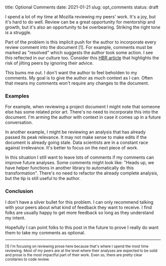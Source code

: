 title: Optional Comments
date: 2021-01-21
slug: opt_comments
status: draft

I spend a lot of my time at Mozilla reviewing my peers' work.
It's a joy, but it's hard to do well.
Review can be a great opportunity for mentorship and growth,
but it's also an opportunity to be overbearing.
Striking the right tone is a struggle.

Part of the problem is this implicit push
for the author to incorporate every review comment into the document [1].
For example, comments must be marked as "resolved"
which suggests the author took some action.
I see this reflected in our culture too.
Consider this [HBR article](https://hbswk.hbs.edu/item/ignore-this-advice-at-your-own-peril)
that highlights the risk of jilting peers by ignoring their advice.

This bums me out.
I don't want the author to feel beholden to my comments.
My goal is to give the author as much context as I can.
Often that means my comments won't require any changes to the document.

### Examples

For example, when reviewing a project document I might note
that someone else has some related prior art.
There's no need to incorporate this into the document.
I'm arming the author with context 
in case it comes up in a future conversation.

In another example, 
I might be reviewing an analysis that has already passed its peak relevance.
It may not make sense to make edits if the document is already going stale.
Data scientists are in a constant race against irrelevance.
It's better to focus on the next piece of work.
<!--We need to get results to stakeholders before the opportunity passes.-->

In this situation I still want to leave lots of comments
if my comments can improve future analyses.
Some comments might look like: 
"Heads up, we have helper functions in another library 
to automatically do this transformation".
There's no need to refactor the already complete analysis,
but the tip is still useful to the author.

### Conclusion

I don't have a silver bullet for this problem.
I can only recommend talking with your peers
about what kind of feedback they want to receive.
I find folks are usually happy to get more feedback
so long as they understand my intent.

Hopefully I can point folks to this post in the future
to prove I really do want them to take my comments as optional.

---


<sub>
[1] I'm focusing on reviewing prose here
because that's where I spend the most time reviewing.
Most of my peers are at the level where their analyses are expected to be solid
and prose is the most impactful part of their work.
Even so, there are pretty clear corollaries to code review.
</sub>
